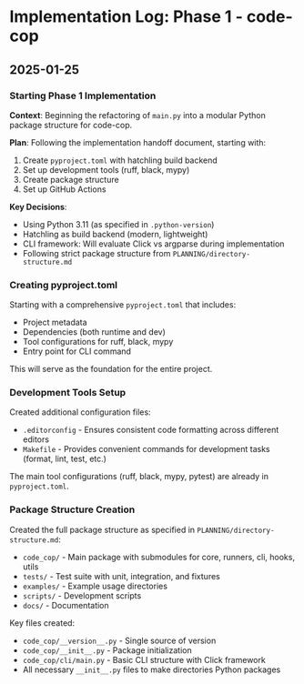 # Implementation Log: Phase 1 - code-cop

## 2025-01-25

### Starting Phase 1 Implementation

**Context**: Beginning the refactoring of `main.py` into a modular Python package structure for code-cop.

**Plan**: Following the implementation handoff document, starting with:
1. Create `pyproject.toml` with hatchling build backend
2. Set up development tools (ruff, black, mypy)
3. Create package structure
4. Set up GitHub Actions

**Key Decisions**:
- Using Python 3.11 (as specified in `.python-version`)
- Hatchling as build backend (modern, lightweight)
- CLI framework: Will evaluate Click vs argparse during implementation
- Following strict package structure from `PLANNING/directory-structure.md`

### Creating pyproject.toml

Starting with a comprehensive `pyproject.toml` that includes:
- Project metadata
- Dependencies (both runtime and dev)
- Tool configurations for ruff, black, mypy
- Entry point for CLI command

This will serve as the foundation for the entire project.

### Development Tools Setup

Created additional configuration files:
- `.editorconfig` - Ensures consistent code formatting across different editors
- `Makefile` - Provides convenient commands for development tasks (format, lint, test, etc.)

The main tool configurations (ruff, black, mypy, pytest) are already in `pyproject.toml`.

### Package Structure Creation

Created the full package structure as specified in `PLANNING/directory-structure.md`:
- `code_cop/` - Main package with submodules for core, runners, cli, hooks, utils
- `tests/` - Test suite with unit, integration, and fixtures
- `examples/` - Example usage directories
- `scripts/` - Development scripts
- `docs/` - Documentation

Key files created:
- `code_cop/__version__.py` - Single source of version
- `code_cop/__init__.py` - Package initialization
- `code_cop/cli/main.py` - Basic CLI structure with Click framework
- All necessary `__init__.py` files to make directories Python packages